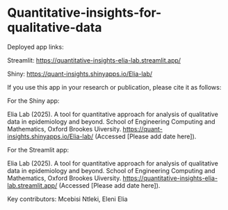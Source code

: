 # Quantitative-insights-for-qualitative-data

Deployed app links:

Streamlit: https://quantitative-insights-elia-lab.streamlit.app/

Shiny: https://quant-insights.shinyapps.io/Elia-lab/



If you use this app in your research or publication, please cite it as follows:

For the Shiny app:

Elia Lab (2025). A tool for quantitative approach for analysis of
qualitative data in epidemiology and beyond. School of Engineering Computing and Mathematics, Oxford Brookes Uiversity. https://quant-insights.shinyapps.io/Elia-lab/ (Accessed [Please add date here]).


For the Streamlit app:

Elia Lab (2025). A tool for quantitative approach for analysis of
qualitative data in epidemiology and beyond. School of Engineering Computing and Mathematics, Oxford Brookes Uiversity. https://quantitative-insights-elia-lab.streamlit.app/ (Accessed [Please add date here]).


Key contributors: Mcebisi Ntleki, Eleni Elia
